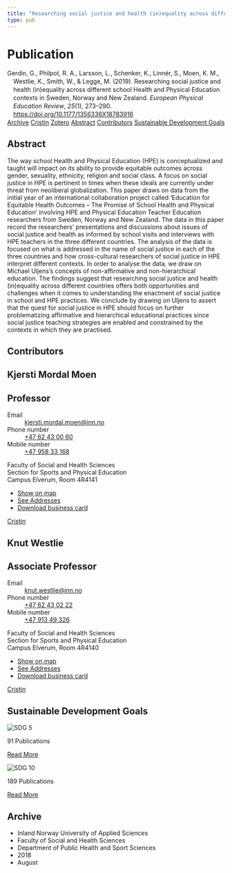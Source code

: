 ```yaml
---
title: "Researching social justice and health (in)equality across different school Health and Physical Education contexts in Sweden, Norway and New Zealand"
type: pub
---
```

<h1>Publication</h1>
<article id="csl-bib-container-9IM4GFE5" class="csl-bib-container">
  <div class="csl-bib-body" style="line-height: 1.35; padding-left: 1em; text-indent:-1em;">
  <div class="csl-entry">Gerdin, G., Philpot, R. A., Larsson, L., Schenker, K., Linn&#xE9;r, S., Moen, K. M., Westlie, K., Smith, W., &amp; Legge, M. (2019). Researching social justice and health (in)equality across different school Health and Physical Education contexts in Sweden, Norway and New Zealand. <i>European Physical Education Review</i>, <i>25</i>(1), 273&#x2013;290. <a href="https://doi.org/10.1177/1356336X18783916">https://doi.org/10.1177/1356336X18783916</a></div>
</div>
  <div class="csl-bib-buttons">
    <a href="#taxonomy-article-9IM4GFE5" class="csl-bib-button">Archive</a>
    <a href="https://app.cristin.no/results/show.jsf?id=1599877" alt="Cristin URL" class="csl-bib-button">Cristin</a>
    <a href="http://zotero.org/groups/5022929/items/9IM4GFE5" alt="Zotero URL" class="csl-bib-button">Zotero</a>
    <a href="#abstract-article-9IM4GFE5" class="csl-bib-button">Abstract</a>
    <a href="#contributors-article-9IM4GFE5" class="csl-bib-button">Contributors</a>
    <a href="#sdg-article-9IM4GFE5" class="csl-bib-button">Sustainable Development Goals</a>
  </div>
  <div id="csl-bib-meta-container-9IM4GFE5"></div>
</article>
<div id="csl-bib-meta-9IM4GFE5" class="csl-bib-meta">
  <article id="abstract-article-9IM4GFE5" class="abstract-article">
    <h1>Abstract</h1>
    The way school Health and Physical Education (HPE) is conceptualized and taught will impact on its 
ability to provide equitable outcomes across gender, sexuality, ethnicity, religion and social class. A 
focus on social justice in HPE is pertinent in times when these ideals are currently under threat 
from neoliberal globalization. This paper draws on data from the initial year of an international 
collaboration project called ‘Education for Equitable Health Outcomes – The Promise of School 
Health and Physical Education’ involving HPE and Physical Education Teacher Education 
researchers from Sweden, Norway and New Zealand. The data in this paper record the 
researchers’ presentations and discussions about issues of social justice and health as informed by 
school visits and interviews with HPE teachers in the three different countries. The analysis of the 
data is focused on what is addressed in the name of social justice in each of the three countries and 
how cross-cultural researchers of social justice in HPE interpret different contexts. In order to 
analyse the data, we draw on Michael Uljens’s concepts of non-affirmative and non-hierarchical 
education. The findings suggest that researching social justice and health (in)equality across different 
countries offers both opportunities and challenges when it comes to understanding the 
enactment of social justice in school and HPE practices. We conclude by drawing on Uljens to 
assert that the quest for social justice in HPE should focus on further problematizing affirmative 
and hierarchical educational practices since social justice teaching strategies are enabled and 
constrained by the contexts in which they are practised.
  </article>
  <article id="contributors-article-9IM4GFE5" class="contributors-article">
    <h1>Contributors</h1>
    <div class="personas">
<div class="vrtx-hinn-person-card">
<div class="photo">
<i class="lar la-user-circle missing-person"></i>
</div>
<div class="info">
<hgroup><h1>Kjersti Mordal Moen</h1>
<h2>Professor</h2>
</hgroup><dl>
<dt>Email</dt>
<dd>
<a href="mailto:kjersti.mordal.moen@inn.no">kjersti.mordal.moen@inn.no</a>
</dd>
<dt>Phone number</dt>
<dd><a href="tel:+4762430060">
+47 62 43 00 60
</a></dd>
<dt>Mobile number</dt>
<dd><a href="tel:+4795833168">
+47 958 33 168
</a></dd>
</dl>
<p>
Faculty of Social and Health Sciences<br>
Section for Sports and Physical Education<br>
Campus Elverum,
Room 4R4141
</p>
<ul class="vrtx-hinn-links">
<li><a href="https://www.google.com/maps?q=60.88156,11.53723">Show on map</a></li>
<li><a href="https://www.inn.no/english/find-an-employee/kjersti-mordal-moen.html#vrtx-hinn-addresses">See Addresses</a></li>
<li><a href="https://www.inn.no/english/find-an-employee/kjersti-mordal-moen.html?vrtx=vcf">Download business card</a></li>
</ul>
</div>
</div>
<a href="https://app.cristin.no/persons/show.jsf?id=53554" alt="Cristin URL" class="personas-cristin">Cristin</a>
</div> <div class="personas">
<div class="vrtx-hinn-person-card">
<div class="photo">
<i class="lar la-user-circle missing-person"></i>
</div>
<div class="info">
<hgroup><h1>Knut Westlie</h1>
<h2>Associate Professor</h2>
</hgroup><dl>
<dt>Email</dt>
<dd>
<a href="mailto:knut.westlie@inn.no">knut.westlie@inn.no</a>
</dd>
<dt>Phone number</dt>
<dd><a href="tel:+4762430222">
+47 62 43 02 22
</a></dd>
<dt>Mobile number</dt>
<dd><a href="tel:+4791349326">
+47 913 49 326
</a></dd>
</dl>
<p>
Faculty of Social and Health Sciences<br>
Section for Sports and Physical Education<br>
Campus Elverum,
Room 4R4140
</p>
<ul class="vrtx-hinn-links">
<li><a href="https://www.google.com/maps?q=60.88156,11.53723">Show on map</a></li>
<li><a href="https://www.inn.no/english/find-an-employee/knut-westlie.html#vrtx-hinn-addresses">See Addresses</a></li>
<li><a href="https://www.inn.no/english/find-an-employee/knut-westlie.html?vrtx=vcf">Download business card</a></li>
</ul>
</div>
</div>
<a href="https://app.cristin.no/persons/show.jsf?id=620342" alt="Cristin URL" class="personas-cristin">Cristin</a>
</div>
  </article>
  <article id="sdg-article-9IM4GFE5" class="sdg-article">
    <h1>Sustainable Development Goals</h1>
    <div class="sdg-container"><div id="sdg5" class="sdg">
<img src="{{< params subfolder >}}images/sdg/sdg05_en.png" class="image" alt="SDG 5">
<div class="sdg-overlay">
<p class="sdg-publication-count"><span>91</span> Publications</p>
<p><a href="https://sdgs.un.org/goals/goal5" class="sdg-read-more">Read More</a></p>
</div>
</div> <div id="sdg10" class="sdg">
<img src="{{< params subfolder >}}images/sdg/sdg10_en.png" class="image" alt="SDG 10">
<div class="sdg-overlay">
<p class="sdg-publication-count"><span>189</span> Publications</p>
<p><a href="https://sdgs.un.org/goals/goal10" class="sdg-read-more">Read More</a></p>
</div>
</div></div>
  </article>
  <article id="taxonomy-article-9IM4GFE5" class="taxonomy-article">
    <h1>Archive</h1>
    <ul>
      <li>Inland Norway University of Applied Sciences</li>
      <li>Faculty of Social and Health Sciences</li>
      <li>Department of Public Health and Sport Sciences</li>
      <li>2018</li>
      <li>August</li>
    </ul>
  </article>
</div>
